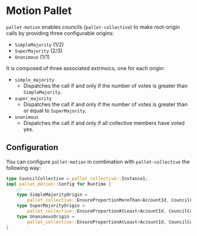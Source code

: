 # Motion Pallet

`pallet-motion` enables councils (`pallet-collective`) to make root-origin calls by providing three configurable origins:
- `SimpleMajority` (1/2)
- `SuperMajority` (2/3)
- `Unanimous` (1/1)

It is composed of three associated extrinsics, one for each origin:
- `simple_majority`
    - Dispatches the call if and only if the number of votes is greater than `SimpleMajority`.
- `super_majority`
    - Dispatches the call if and only if the number of votes is greater than or equal to `SuperMajority`.
- `unanimous`
    - Dispatches the call if and only if all collective members have voted yes.


## Configuration

You can configure `pallet-motion` in combination with `pallet-collective` the following way:

```rust
type CouncilCollective = pallet_collective::Instance1;
impl pallet_motion::Config for Runtime {
	// ---
	type SimpleMajorityOrigin =
		pallet_collective::EnsureProportionMoreThan<AccountId, CouncilCollective, 1, 2>;
	type SuperMajorityOrigin =
		pallet_collective::EnsureProportionAtLeast<AccountId, CouncilCollective, 2, 3>;
	type UnanimousOrigin =
		pallet_collective::EnsureProportionAtLeast<AccountId, CouncilCollective, 1, 1>;
}
```
